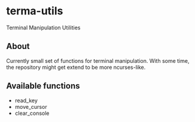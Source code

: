 # terma-utils
Terminal Manipulation Utilities

## About
Currently small set of functions for terminal manipulation.
With some time, the repository might get extend to be more ncurses-like.

## Available functions
- read_key
- move_cursor
- clear_console
